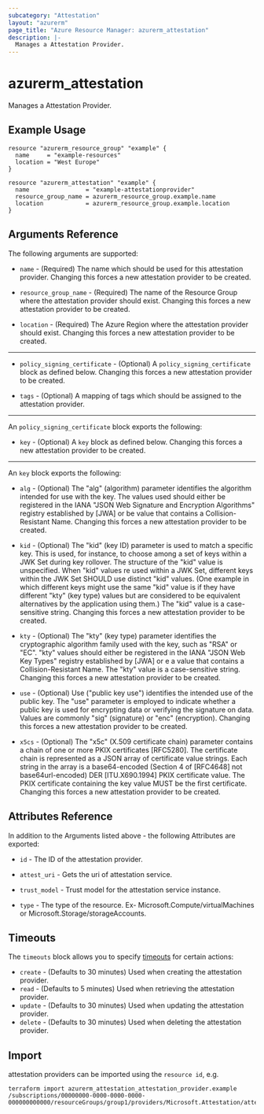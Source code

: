 ```yaml
---
subcategory: "Attestation"
layout: "azurerm"
page_title: "Azure Resource Manager: azurerm_attestation"
description: |-
  Manages a Attestation Provider.
---
```


# azurerm_attestation

Manages a Attestation Provider.

## Example Usage

```hcl
resource "azurerm_resource_group" "example" {
  name     = "example-resources"
  location = "West Europe"
}

resource "azurerm_attestation" "example" {
  name                = "example-attestationprovider"
  resource_group_name = azurerm_resource_group.example.name
  location            = azurerm_resource_group.example.location
}
```

## Arguments Reference

The following arguments are supported:

* `name` - (Required) The name which should be used for this attestation provider. Changing this forces a new attestation provider to be created.

* `resource_group_name` - (Required) The name of the Resource Group where the attestation provider should exist. Changing this forces a new attestation provider to be created.

* `location` - (Required) The Azure Region where the attestation provider should exist. Changing this forces a new attestation provider to be created.

---

* `policy_signing_certificate` - (Optional)  A `policy_signing_certificate` block as defined below. Changing this forces a new attestation provider to be created.

* `tags` - (Optional) A mapping of tags which should be assigned to the attestation provider.

---

An `policy_signing_certificate` block exports the following:

* `key` - (Optional)  A `key` block as defined below. Changing this forces a new attestation provider to be created.

---

An `key` block exports the following:

* `alg` - (Optional) The "alg" (algorithm) parameter identifies the algorithm intended for use with the key.  The values used should either be registered in the IANA "JSON Web Signature and Encryption Algorithms" registry established by [JWA] or be value that contains a Collision-Resistant Name. Changing this forces a new attestation provider to be created.

* `kid` - (Optional) The "kid" (key ID) parameter is used to match a specific key.  This is used, for instance, to choose among a set of keys within a JWK Set during key rollover. The structure of the "kid" value is unspecified.  When "kid" values re used within a JWK Set, different keys within the JWK Set SHOULD use distinct "kid" values.  (One example in which different keys might use the same "kid" value is if they have different "kty" (key type) values but are considered to be equivalent alternatives by the application using them.) The "kid" value is a case-sensitive string. Changing this forces a new attestation provider to be created.

* `kty` - (Optional) The "kty" (key type) parameter identifies the cryptographic algorithm family used with the key, such as "RSA" or "EC". "kty" values should either be registered in the IANA "JSON Web Key Types" registry established by [JWA] or  e a value that contains a Collision-Resistant Name.  The "kty" value is a case-sensitive string. Changing this forces a new attestation provider to be created.

* `use` - (Optional) Use ("public key use") identifies the intended use of the public key. The "use" parameter is employed to indicate whether a public key is used for encrypting data or verifying the signature on data. Values are commonly "sig" (signature) or "enc" (encryption). Changing this forces a new attestation provider to be created.

* `x5cs` - (Optional) The "x5c" (X.509 certificate chain) parameter contains a chain of one or more PKIX certificates [RFC5280].  The certificate chain is represented as a JSON array of certificate value strings.  Each string in the array is a base64-encoded (Section 4 of [RFC4648] not base64url-encoded) DER [ITU.X690.1994] PKIX certificate value. The PKIX certificate containing the key value MUST be the first certificate. Changing this forces a new attestation provider to be created.

## Attributes Reference

In addition to the Arguments listed above - the following Attributes are exported: 

* `id` - The ID of the attestation provider.

* `attest_uri` - Gets the uri of attestation service.

* `trust_model` - Trust model for the attestation service instance.

* `type` - The type of the resource. Ex- Microsoft.Compute/virtualMachines or Microsoft.Storage/storageAccounts.

## Timeouts

The `timeouts` block allows you to specify [timeouts](https://www.terraform.io/docs/configuration/resources.html#timeouts) for certain actions:

* `create` - (Defaults to 30 minutes) Used when creating the attestation provider.
* `read` - (Defaults to 5 minutes) Used when retrieving the attestation provider.
* `update` - (Defaults to 30 minutes) Used when updating the attestation provider.
* `delete` - (Defaults to 30 minutes) Used when deleting the attestation provider.

## Import

attestation providers can be imported using the `resource id`, e.g.

```shell
terraform import azurerm_attestation_attestation_provider.example /subscriptions/00000000-0000-0000-0000-000000000000/resourceGroups/group1/providers/Microsoft.Attestation/attestationProviders/provider1
```
